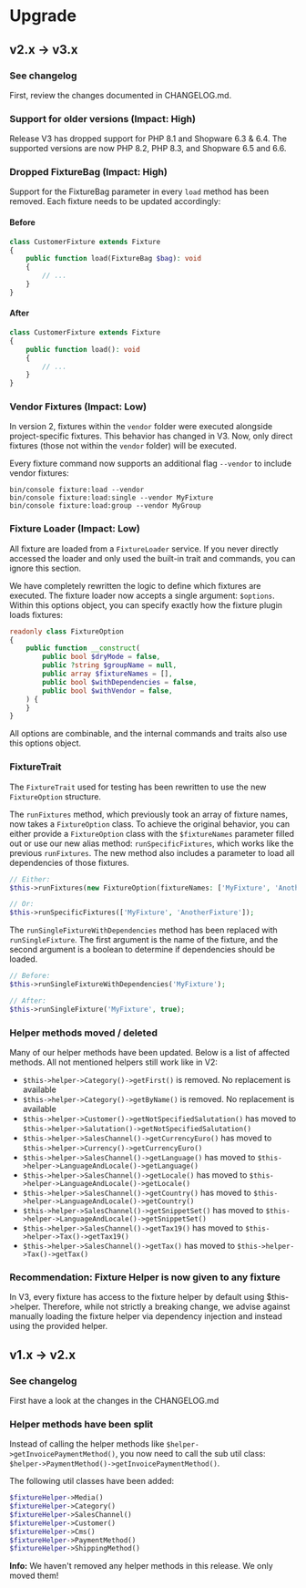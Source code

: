 # Upgrade

## v2.x -> v3.x
### See changelog
First, review the changes documented in CHANGELOG.md.

### Support for older versions (Impact: High)
Release V3 has dropped support for PHP 8.1 and Shopware 6.3 & 6.4. The supported versions are now PHP 8.2, PHP 8.3, and Shopware 6.5 and 6.6.

### Dropped FixtureBag (Impact: High)
Support for the FixtureBag parameter in every `load` method has been removed. Each fixture needs to be updated accordingly:

#### Before
```php
class CustomerFixture extends Fixture
{
    public function load(FixtureBag $bag): void 
    {
        // ...
    }
}
```

#### After
```php
class CustomerFixture extends Fixture
{
    public function load(): void 
    {
        // ...
    }
}
```

### Vendor Fixtures (Impact: Low)
In version 2, fixtures within the `vendor` folder were executed alongside project-specific fixtures. This behavior has changed in V3. Now, only direct fixtures (those not within the `vendor` folder) will be executed.

Every fixture command now supports an additional flag `--vendor` to include vendor fixtures:
```shell
bin/console fixture:load --vendor
bin/console fixture:load:single --vendor MyFixture
bin/console fixture:load:group --vendor MyGroup
```

### Fixture Loader (Impact: Low)
All fixture are loaded from a `FixtureLoader` service. If you never directly accessed the loader and only used the built-in trait and commands, you can ignore this section.

We have completely rewritten the logic to define which fixtures are executed. The fixture loader now accepts a single argument: `$options`. Within this options object, you can specify exactly how the fixture plugin loads fixtures:

```php
readonly class FixtureOption
{
    public function __construct(
        public bool $dryMode = false,
        public ?string $groupName = null,
        public array $fixtureNames = [],
        public bool $withDependencies = false,
        public bool $withVendor = false,
    ) {
    }
}
```

All options are combinable, and the internal commands and traits also use this options object.

### FixtureTrait
The `FixtureTrait` used for testing has been rewritten to use the new `FixtureOption` structure.

The `runFixtures` method, which previously took an array of fixture names, now takes a `FixtureOption` class. To achieve the original behavior, you can either provide a `FixtureOption` class with the `$fixtureNames` parameter filled out or use our new alias method: `runSpecificFixtures`, which works like the previous `runFixtures`. The new method also includes a parameter to load all dependencies of those fixtures.

```php
// Either:
$this->runFixtures(new FixtureOption(fixtureNames: ['MyFixture', 'AnotherFixture']));

// Or:
$this->runSpecificFixtures(['MyFixture', 'AnotherFixture']);
```

The `runSingleFixtureWithDependencies` method has been replaced with `runSingleFixture`. The first argument is the name of the fixture, and the second argument is a boolean to determine if dependencies should be loaded.

```php
// Before:
$this->runSingleFixtureWithDependencies('MyFixture');

// After:
$this->runSingleFixture('MyFixture', true);
```

### Helper methods moved / deleted
Many of our helper methods have been updated. Below is a list of affected methods. All not mentioned helpers still work like in V2:

- `$this->helper->Category()->getFirst()` is removed. No replacement is available
- `$this->helper->Category()->getByName()` is removed. No replacement is available
- `$this->helper->Customer()->getNotSpecifiedSalutation()` has moved to `$this->helper->Salutation()->getNotSpecifiedSalutation()`
- `$this->helper->SalesChannel()->getCurrencyEuro()` has moved to `$this->helper->Currency()->getCurrencyEuro()`
- `$this->helper->SalesChannel()->getLanguage()` has moved to `$this->helper->LanguageAndLocale()->getLanguage()`
- `$this->helper->SalesChannel()->getLocale()` has moved to `$this->helper->LanguageAndLocale()->getLocale()`
- `$this->helper->SalesChannel()->getCountry()` has moved to `$this->helper->LanguageAndLocale()->getCountry()`
- `$this->helper->SalesChannel()->getSnippetSet()` has moved to `$this->helper->LanguageAndLocale()->getSnippetSet()`
- `$this->helper->SalesChannel()->getTax19()` has moved to `$this->helper->Tax()->getTax19()`
- `$this->helper->SalesChannel()->getTax()` has moved to `$this->helper->Tax()->getTax()`

### Recommendation: Fixture Helper is now given to any fixture
In V3, every fixture has access to the fixture helper by default using $this->helper.
Therefore, while not strictly a breaking change, we advise against manually loading the fixture helper via dependency injection and instead using the provided helper.


## v1.x -> v2.x
### See changelog
First have a look at the changes in the CHANGELOG.md

### Helper methods have been split
Instead of calling the helper methods like `$helper->getInvoicePaymentMethod()`, you now need to call the
sub util class: `$helper->PaymentMethod()->getInvoicePaymentMethod()`.

The following util classes have been added:
```php
$fixtureHelper->Media()
$fixtureHelper->Category()
$fixtureHelper->SalesChannel()
$fixtureHelper->Customer()
$fixtureHelper->Cms()
$fixtureHelper->PaymentMethod()
$fixtureHelper->ShippingMethod()
```

**Info:** We haven't removed any helper methods in this release. We only moved them!
